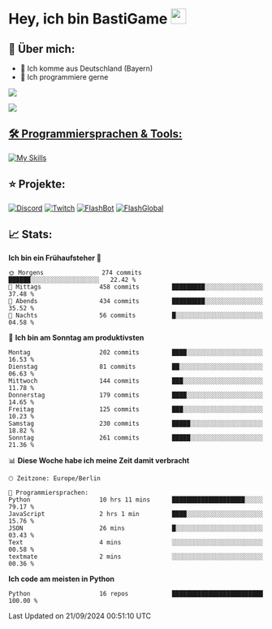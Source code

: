 # Hey, ich bin BastiGame <img src="https://raw.githubusercontent.com/MartinHeinz/MartinHeinz/master/wave.gif" width="30px">

## 📌 Über mich:
- 📍 Ich komme aus Deutschland (Bayern)
- 📝 Ich programmiere gerne
  
[![](https://visitcount.itsvg.in/api?id=bastigamedc&icon=2&color=0)](https://visitcount.itsvg.in)

<a href="https://discord.com/users/1018150165489668227"><img src="https://lanyard.cnrad.dev/api/1018150165489668227"><p/>


## 🛠️ Programmiersprachen & Tools:
[![My Skills](https://skillicons.dev/icons?i=discord,figma,notion,pycharm,py,redis,sqlite,vscode,windows)](https://skillicons.dev)

## ⭐ Projekte:
[![Discord](https://img.shields.io/badge/Discord-%237289DA.svg?logo=discord&logoColor=white)](https://discord.gg/Hfjv2cCQ)
[![Twitch](https://img.shields.io/badge/Twitch-%239146FF.svg?logo=Twitch&logoColor=white)](https://www.twitch.tv/bastigametv)
[![FlashBot](https://img.shields.io/badge/FlashBot-%ff7e47.svg?logo=wechat&logoColor=white)](https://discord.com/application-directory/1111374314340626433)
[![FlashGlobal](https://img.shields.io/badge/FlashGlobal-%ff7e47.svg?logo=wechat&logoColor=white)](https://discord.com/application-directory/1169681232532099112)

## 📈 Stats:
<!--START_SECTION:waka-->
**Ich bin ein Frühaufsteher 🐤** 

```text
🌞 Morgens                274 commits         ██████░░░░░░░░░░░░░░░░░░░   22.42 % 
🌆 Mittags                458 commits         █████████░░░░░░░░░░░░░░░░   37.48 % 
🌃 Abends                 434 commits         █████████░░░░░░░░░░░░░░░░   35.52 % 
🌙 Nachts                 56 commits          █░░░░░░░░░░░░░░░░░░░░░░░░   04.58 % 
```
📅 **Ich bin am Sonntag am produktivsten** 

```text
Montag                   202 commits         ████░░░░░░░░░░░░░░░░░░░░░   16.53 % 
Dienstag                 81 commits          ██░░░░░░░░░░░░░░░░░░░░░░░   06.63 % 
Mittwoch                 144 commits         ███░░░░░░░░░░░░░░░░░░░░░░   11.78 % 
Donnerstag               179 commits         ████░░░░░░░░░░░░░░░░░░░░░   14.65 % 
Freitag                  125 commits         ███░░░░░░░░░░░░░░░░░░░░░░   10.23 % 
Samstag                  230 commits         █████░░░░░░░░░░░░░░░░░░░░   18.82 % 
Sonntag                  261 commits         █████░░░░░░░░░░░░░░░░░░░░   21.36 % 
```


📊 **Diese Woche habe ich meine Zeit damit verbracht** 

```text
🕑︎ Zeitzone: Europe/Berlin

💬 Programmiersprachen: 
Python                   10 hrs 11 mins      ████████████████████░░░░░   79.17 % 
JavaScript               2 hrs 1 min         ████░░░░░░░░░░░░░░░░░░░░░   15.76 % 
JSON                     26 mins             █░░░░░░░░░░░░░░░░░░░░░░░░   03.43 % 
Text                     4 mins              ░░░░░░░░░░░░░░░░░░░░░░░░░   00.58 % 
textmate                 2 mins              ░░░░░░░░░░░░░░░░░░░░░░░░░   00.36 % 
```

**Ich code am meisten in Python** 

```text
Python                   16 repos            █████████████████████████   100.00 % 
```




 Last Updated on 21/09/2024 00:51:10 UTC
<!--END_SECTION:waka-->
